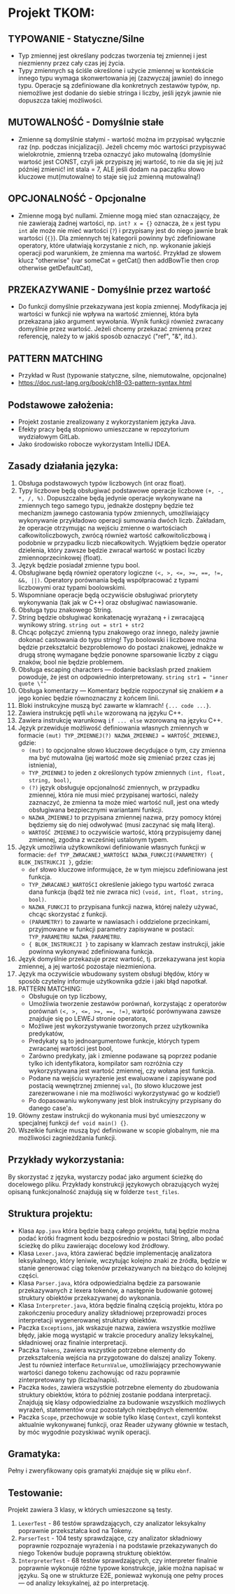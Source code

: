 # Projekt TKOM:
## TYPOWANIE - Statyczne/Silne
- Typ zmiennej jest określany podczas tworzenia tej zmiennej i jest niezmienny przez cały czas jej życia.
- Typy zmiennych są ściśle określone i użycie zmiennej w kontekście innego typu wymaga skonwertowania jej (zazwyczaj jawnie) do innego typu. Operacje są zdefiniowane dla konkretnych zestawów typów, np. niemożliwe jest dodanie do siebie stringa i liczby, jeśli język jawnie nie dopuszcza takiej możliwości.

## MUTOWALNOŚĆ - Domyślnie stałe
- Zmienne są domyślnie stałymi - wartość można im przypisać wyłącznie raz (np. podczas inicjalizacji). Jeżeli chcemy móc wartości przypisywać wielokrotnie, zmienną trzeba oznaczyć jako mutowalną (domyślnie wartość jest CONST, czyli jak przypiszę jej wartość, to nie da się jej już później zmienić! int stala = 7, ALE jeśli dodam na paczątku słowo kluczowe mut(mutowalne) to staje się już zmienną mutowalną!)

## OPCJONALNOŚĆ - Opcjonalne
- Zmienne mogą być nullami. Zmienne mogą mieć stan oznaczający, że nie zawierają żadnej wartości, np. `int? x = {}` oznacza, że `x` jest typu `int` ale może nie mieć wartości (`?`) i przypisany jest do niego jawnie brak wartości (`{}`). Dla zmiennych tej kategorii powinny być zdefiniowane operatory, które ułatwiają korzystanie z nich, np. wykonanie jakiejś operacji pod warunkiem, że zmienna ma wartość. Przykład ze słowem klucz "otherwise" (var someCat = getCat() then addBowTie then crop otherwise getDefaultCat),

## PRZEKAZYWANIE - Domyślnie przez wartość
- Do funkcji domyślnie przekazywana jest kopia zmiennej. Modyfikacja jej wartości w funkcji nie wpływa na wartość zmiennej, która była przekazana jako argument wywołania. Wynik funkcji również zwracany domyślnie przez wartość. Jeżeli chcemy przekazać zmienną przez referencję, należy to w jakiś sposób oznaczyć ("ref", "&", itd.).

## PATTERN MATCHING
- Przykład w Rust (typowanie statyczne, silne, niemutowalne, opcjonalne)
- https://doc.rust-lang.org/book/ch18-03-pattern-syntax.html

## Podstawowe założenia:
- Projekt zostanie zrealizowany z wykorzystaniem języka Java.
- Efekty pracy będą stopniowo umieszczane w repozytorium wydziałowym GitLab.
- Jako środowisko robocze wykorzystam IntelliJ IDEA.

## Zasady działania języka:
1. Obsługa podstawowych typów liczbowych (int oraz float).
2. Typy liczbowe będą obsługiwać podstawowe operacje liczbowe `(+, -, *, /, %)`. Dopuszczalne będą jedynie operacje wykonywane na zmiennych tego samego typu, jednakże dostępny będzie też mechanizm jawnego castowania typów zmiennych, umożliwiający wykonywanie przykładowo operacji sumowania dwóch liczb. Zakładam, że operacje otrzymując na wejściu zmienne o wartościach całkowitoliczbowych, zwrócą również wartość całkowitoliczbową i podobnie w przypadku liczb niecałkowitych. Wyjątkiem będzie operator dzielenia, który zawsze będzie zwracał wartość w postaci liczby zmiennoprzecinkowej (float).
3. Język będzie posiadał zmienne typu bool.
4. Obsługiwane będą również operatory logiczne `(<, >, <=, >=, ==, !=, &&, ||)`. Operatory porównania będą współpracować z typami liczbowymi oraz typami boolowskimi.
5. Wspomniane operacje będą oczywiście obsługiwać priorytety wykonywania (tak jak w C++) oraz obsługiwać nawiasowanie.
6. Obsługa typu znakowego String.
7. String będzie obsługiwać konkatenację wyrażaną `+` i zwracającą wynikowy string. `string out = str1 + str2`
8. Chcąc połączyć zmienną typu znakowego oraz innego, należy jawnie dokonać castowania do typu string! Typ boolowski i liczbowe można będzie przekształcić bezproblemowo do postaci znakowej, jednakże w drugą stronę wymagane będzie ponowne sparsowanie liczby z ciągu znaków, bool nie będzie problemem.
9. Obsługa escaping characters — dodanie backslash przed znakiem powoduje, że jest on odpowiednio interpretowany. `string str1 = "inner quote \""`
10. Obsługa komentarzy — Komentarz będzie rozpoczynał się znakiem `#` a jego koniec będzie równoznaczny z końcem linii.
11. Bloki instrukcyjne muszą być zawarte w klamrach! `{... code ...}`.
12. Zawiera instrukcję pętli `while` wzorowaną na języku C++.
13. Zawiera instrukcję warunkową `if ... else` wzorowaną na języku C++.
14. Język przewiduje możliwość definiowania własnych zmiennych w formacie `(mut) TYP_ZMIENNEJ(?) NAZWA_ZMIENNEJ = WARTOŚĆ_ZMIENNEJ`, gdzie:
    - `(mut)` to opcjonalne słowo kluczowe decydujące o tym, czy zmienna ma być mutowalna (jej wartość może się zmieniać przez czas jej istnienia),
    - `TYP_ZMIENNEJ` to jeden z określonych typów zmiennych `(int, float, string, bool)`,
    - `(?)` język obsługuje opcjonalność zmiennych, w przypadku zmiennej, która nie musi mieć przypisanej wartości, należy zaznaczyć, że zmienna ta może mieć wartość null, jest ona wtedy obsługiwana bezpiecznymi wariantami funkcji.
    - `NAZWA_ZMIENNEJ` to przypisana zmiennej nazwa, przy pomocy której będziemy się do niej odwoływać (musi zaczynać się małą literą).
    - `WARTOŚĆ ZMIENNEJ` to oczywiście wartość, którą przypisujemy danej zmiennej, zgodna z wcześniej ustalonym typem.
15. Język umożliwia użytkownikowi definiowanie własnych funkcji w formacie: `def TYP_ZWRACANEJ_WARTOŚCI NAZWA_FUNKCJI(PARAMETRY) { BLOK_INSTRUKCJI }`, gdzie:
    - `def` słowo kluczowe informujące, że w tym miejscu zdefiniowana jest funkcja.
    - `TYP_ZWRACANEJ_WARTOŚCI` określenie jakiego typu wartość zwraca dana funkcja (bądź też nie zwraca nic) `(void, int, float, string, bool)`.
    - `NAZWA_FUNKCJI` to przypisana funkcji nazwa, której należy używać, chcąc skorzystać z funkcji.
    - `(PARAMETRY)` to zawarte w nawiasach i oddzielone przecinkami, przyjmowane w funkcji parametry zapisywane w postaci: `TYP_PARAMETRU NAZWA_PARAMETRU`.
    - `{ BLOK_INSTRUKCJI }` to zapisany w klamrach zestaw instrukcji, jakie powinna wykonywać zdefiniowana funkcja.
16. Język domyślnie przekazuje przez wartość, tj. przekazywana jest kopia zmiennej, a jej wartość pozostaje niezmieniona.
17. Język ma oczywiście wbudowany system obsługi błędów, który w sposób czytelny informuje użytkownika gdzie i jaki błąd napotkał.
18. PATTERN MATCHING:
    - Obsługuje on typ liczbowy,
    - Umożliwia tworzenie zestawów porównań, korzystając z operatorów porównań `(<, >, <=, >=, ==, !=)`, wartość porównywana zawsze znajduje się po LEWEJ stronie operatora,
    - Możliwe jest wykorzystywanie tworzonych przez użytkownika predykatów,
    - Predykaty są to jednoargumentowe funkcje, których typem zwracanej wartości jest bool,
    - Zarówno predykaty, jak i zmienne podawane są poprzez podanie tylko ich identyfikatora, kompilator sam rozróżnia czy wykorzystywana jest wartość zmiennej, czy wołana jest funkcja.
    - Podane na wejściu wyrażenie jest ewaluowane i zapisywane pod postacią wewnętrznej zmiennej `val`, (to słowo kluczowe jest zarezerwowane i nie ma możliwości wykorzystywać go w kodzie!)
    - Po dopasowaniu wykonywany jest blok instrukcyjny przypisany do danego case'a.
19. Główny zestaw instrukcji do wykonania musi być umieszczony w specjalnej funkcji `def void main() {}`.
20. Wszelkie funkcje muszą być definiowane w scopie globalnym, nie ma możliwości zagnieżdżania funkcji.

## Przykłady wykorzystania:
By skorzystać z języka, wystarczy podać jako argument ścieżkę do docelowego pliku.
Przykłady konstrukcji językowych obrazujących wyżej opisaną funkcjonalność znajdują się w folderze `test_files`.

## Struktura projektu:
- Klasa `App.java` która będzie bazą całego projektu, tutaj będzie można podać krótki fragment kodu bezpośrednio w postaci String, albo podać ścieżkę do pliku zawierając docelowy kod źródłowy.
- Klasa `Lexer.java`, która zawierać będzie implementację analizatora leksykalnego, który leniwie, wczytując kolejno znaki ze źródła, będzie w stanie generować ciąg tokenów przekazywanych na bieżąco do kolejnej części.
- Klasa `Parser.java`, która odpowiedzialna będzie za parsowanie przekazywanych z lexera tokenów, a następnie budowanie gotowej struktury obiektów przekazywanej do wykonania.
- Klasa `Interpreter.java`, która będzie finalną częścią projektu, która po zakończeniu procedury analizy składniowej przeprowadzi proces interpretacji wygenerowanej struktury obiektów.
- Paczka `Exceptions`, jak wskazuje nazwa, zawiera wszystkie możliwe błędy, jakie mogą wystąpić w trakcie procedury analizy leksykalnej, składniowej oraz finalnie interpretacji.
- Paczka `Tokens`, zawiera wszystkie potrzebne elementy do przekształcenia wejścia na przygotowane do dalszej analizy Tokeny. Jest tu również interface `ReturnValue`, umożliwiający przechowywanie wartości danego tokenu zachowując od razu poprawnie zinterpretowany typ (liczba/napis).
- Paczka `Nodes`, zawiera wszystkie potrzebne elementy do zbudowania struktury obiektów, która to później zostanie poddana interpretacji. Znajdują się klasy odpowiedzialne za budowanie wszystkich możliwych wyrażeń, statementów oraz pozostałych niezbędnych elementów.
- Paczka `Scope`, przechowuje w sobie tylko klasę `Context`, czyli kontekst aktualnie wykonywanej funkcji, oraz Reader używany głównie w testach, by móc wygodnie pozyskiwać wynik operacji.

## Gramatyka:
Pełny i zweryfikowany opis gramatyki znajduje się w pliku `ebnf`.

## Testowanie:
Projekt zawiera 3 klasy, w których umieszczone są testy.
1. `LexerTest` - 86 testów sprawdzających, czy analizator leksykalny poprawnie przekształca kod na Tokeny.
2. `ParserTest` - 104 testy sprawdzające, czy analizator składniowy poprawnie rozpoznaje wyrażenia i na podstawie przekazywanych do niego Tokenów buduje poprawną strukturę obiektów.
3. `InterpreterTest` - 68 testów sprawdzających, czy interpreter finalnie poprawnie wykonuje różne typowe konstrukcje, jakie można napisać w języku. Są one w strukturze E2E, ponieważ wykonują one pełny proces — od analizy leksykalnej, aż po interpretację.